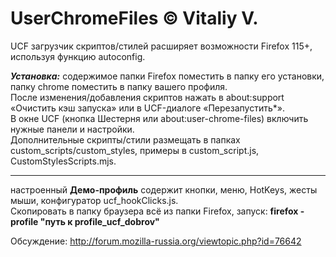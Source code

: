 # UserChromeFiles © Vitaliy V.
UCF загрузчик скриптов/стилей расширяет возможности Firefox 115+, используя функцию autoconfig.

***Установка:*** содержимое папки Firefox поместить в папку его установки, папку chrome поместить в папку вашего профиля.  
После изменения/добавления скриптов нажать в about:support «Очистить кэш запуска» или в UCF-диалоге «Перезапустить*».  
В окне UCF (кнопка Шестерня или about:user-chrome-files) включить нужные панели и настройки.  
Дополнительные скрипты/стили размещать в папках custom_scripts/custom_styles, примеры в custom_script.js, CustomStylesScripts.mjs.

---
настроенный **Демо-профиль** содержит кнопки, меню, HotKeys, жесты мыши, конфигуратор ucf_hookClicks.js.  
Скопировать в папку браузера всё из папки Firefox, запуск: **firefox -profile "путь к profile_ucf_dobrov"**

Обсуждение: http://forum.mozilla-russia.org/viewtopic.php?id=76642

